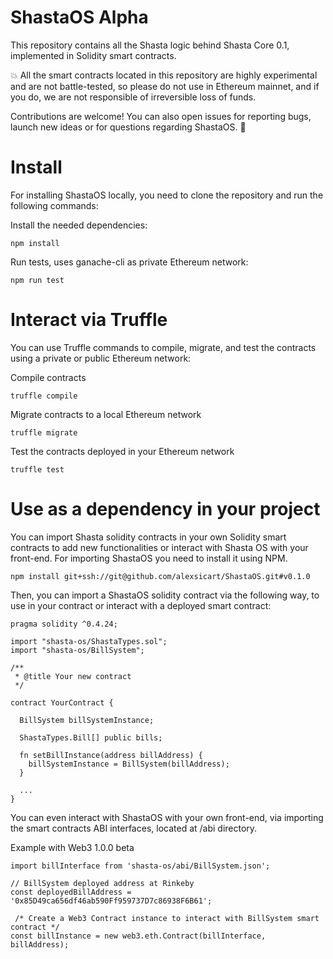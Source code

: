# ShastaOS Alpha
This repository contains all the Shasta logic behind Shasta Core 0.1, implemented in Solidity smart contracts.

:boom: All the smart contracts located in this repository are highly experimental and are not battle-tested, so please do not use in Ethereum mainnet, and if you do, we are not responsible of irreversible loss of funds.

Contributions are welcome! You can also open issues for reporting bugs, launch new ideas or for questions regarding ShastaOS. :purple_heart:

# Install
For installing ShastaOS locally, you need to clone the repository and run the following commands:

Install the needed dependencies:
```
npm install
```

Run tests, uses ganache-cli as private Ethereum network:
```
npm run test
```

# Interact via Truffle
You can use Truffle commands to compile, migrate, and test the contracts using a private or public Ethereum network:

Compile contracts
```
truffle compile
```

Migrate contracts to a local Ethereum network

```
truffle migrate
```

Test the contracts deployed in your Ethereum network

```
truffle test
```
# Use as a dependency in your project

You can import Shasta solidity contracts in your own Solidity smart contracts to add new functionalities or interact with Shasta OS with your front-end. For importing ShastaOS you need to install it using NPM.
```
npm install git+ssh://git@github.com/alexsicart/ShastaOS.git#v0.1.0
```

Then, you can import a ShastaOS solidity contract via the following way, to use in your contract or interact with a deployed smart contract:
```
pragma solidity ^0.4.24;

import "shasta-os/ShastaTypes.sol";
import "shasta-os/BillSystem";

/**
 * @title Your new contract
 */

contract YourContract {

  BillSystem billSystemInstance;

  ShastaTypes.Bill[] public bills;

  fn setBillInstance(address billAddress) {
    billSystemInstance = BillSystem(billAddress);
  }

  ...
}

```


You can even interact with ShastaOS with your own front-end, via importing the smart contracts ABI interfaces, located at /abi directory.

Example with Web3 1.0.0 beta

```
import billInterface from 'shasta-os/abi/BillSystem.json';

// BillSystem deployed address at Rinkeby
const deployedBillAddress = '0x85D49ca656df46ab590Ff959737D7c86938F6B61'; 

 /* Create a Web3 Contract instance to interact with BillSystem smart contract */
const billInstance = new web3.eth.Contract(billInterface, billAddress);
```

